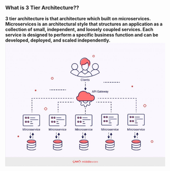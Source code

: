 ### What is 3 Tier Architecture??
**3 tier architecture is that architecture which built on microservices. Microservices is an architectural style that structures an application as a collection of small, independent, and loosely coupled services. Each service is designed to perform a specific business function and can be developed, deployed, and scaled independently.**
![alt text](image.png)